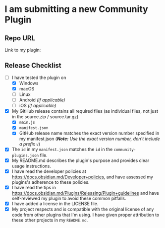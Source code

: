 # I am submitting a new Community Plugin

## Repo URL

<!--- Paste a link to your repo here for easy access -->
Link to my plugin:

## Release Checklist
- [ ] I have tested the plugin on
  - [X]  Windows
  - [X]  macOS
  - [ ]  Linux
  - [ ]  Android _(if applicable)_
  - [ ]  iOS _(if applicable)_
- [X] My GitHub release contains all required files (as individual files, not just in the source.zip / source.tar.gz)
  - [X] `main.js`
  - [X] `manifest.json`
  - [X] GitHub release name matches the exact version number specified in my manifest.json (_**Note:** Use the exact version number, don't include a prefix `v`_)
- [X] The `id` in my `manifest.json` matches the `id` in the `community-plugins.json` file.
- [X] My README.md describes the plugin's purpose and provides clear usage instructions.
- [X] I have read the developer policies at https://docs.obsidian.md/Developer+policies, and have assessed my plugins's adherence to these policies.
- [X] I have read the tips in https://docs.obsidian.md/Plugins/Releasing/Plugin+guidelines and have self-reviewed my plugin to avoid these common pitfalls.
- [X] I have added a license in the LICENSE file.
- [X] My project respects and is compatible with the original license of any code from other plugins that I'm using.
      I have given proper attribution to these other projects in my `README.md`.
